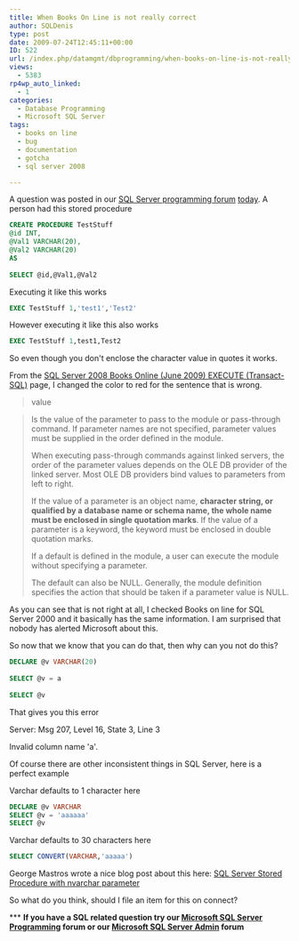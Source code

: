 ```yaml
---
title: When Books On Line is not really correct
author: SQLDenis
type: post
date: 2009-07-24T12:45:11+00:00
ID: 522
url: /index.php/datamgmt/dbprogramming/when-books-on-line-is-not-really-correct/
views:
  - 5383
rp4wp_auto_linked:
  - 1
categories:
  - Database Programming
  - Microsoft SQL Server
tags:
  - books on line
  - bug
  - documentation
  - gotcha
  - sql server 2008

---
```

A question was posted in our [SQL Server programming forum][1] [today][2]. A person had this stored procedure

```sql
CREATE PROCEDURE TestStuff
@id INT,
@Val1 VARCHAR(20),
@Val2 VARCHAR(20)
AS
 
SELECT @id,@Val1,@Val2
```

Executing it like this works

```sql
EXEC TestStuff 1,'test1','Test2'
```

However executing it like this also works

```sql
EXEC TestStuff 1,test1,Test2
```

So even though you don't enclose the character value in quotes it works.

From the [SQL Server 2008 Books Online (June 2009) EXECUTE (Transact-SQL)][3] page, I changed the color to red for the sentence that is wrong.

> value
  
> Is the value of the parameter to pass to the module or pass-through command. If parameter names are not specified, parameter values must be supplied in the order defined in the module.
> 
> When executing pass-through commands against linked servers, the order of the parameter values depends on the OLE DB provider of the linked server. Most OLE DB providers bind values to parameters from left to right.
> 
> If the value of a parameter is an object name, **<span class="MT_red">character string, or qualified by a database name or schema name, the whole name must be enclosed in single quotation marks</span>**. If the value of a parameter is a keyword, the keyword must be enclosed in double quotation marks.
> 
> If a default is defined in the module, a user can execute the module without specifying a parameter.
> 
> The default can also be NULL. Generally, the module definition specifies the action that should be taken if a parameter value is NULL.

As you can see that is not right at all, I checked Books on line for SQL Server 2000 and it basically has the same information. I am surprised that nobody has alerted Microsoft about this.

So now that we know that you can do that, then why can you not do this?

```sql
DECLARE @v VARCHAR(20)
 
SELECT @v = a
 
SELECT @v
```

That gives you this error
  
Server: Msg 207, Level 16, State 3, Line 3
  
Invalid column name 'a'.

Of course there are other inconsistent things in SQL Server, here is a perfect example

Varchar defaults to 1 character here

```sql
DECLARE @v VARCHAR
SELECT @v = 'aaaaaa'
SELECT @v
```

Varchar defaults to 30 characters here

```sql
SELECT CONVERT(VARCHAR,'aaaaa')
```

George Mastros wrote a nice blog post about this here: [SQL Server Stored Procedure with nvarchar parameter][4]

So what do you think, should I file an item for this on connect?



\*** **If you have a SQL related question try our [Microsoft SQL Server Programming][1] forum or our [Microsoft SQL Server Admin][5] forum**<ins></ins>

 [1]: http://forum.ltd.local/viewforum.php?f=17
 [2]: http://forum.ltd.local/viewtopic.php?f=17&t=6856
 [3]: http://msdn.microsoft.com/en-us/library/ms188332.aspx
 [4]: /index.php/DataMgmt/DataDesign/sql-server-stored-procedure-with-nvarcha
 [5]: http://forum.ltd.local/viewforum.php?f=22